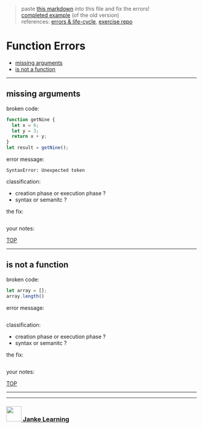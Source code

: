 > paste [this markdown](https://raw.githubusercontent.com/janke-learning/errors/master/functions.md) into this file and fix the errors!  
> [completed example](https://github.com/AlfiYusrina/hyf-javascript1/blob/master/week1/errors_solutions.MD) (of the old version)  
> references: [errors & life-cycle](https://github.com/janke-learning/errors-and-life-cycle), [exercise repo](https://github.com/janke-learning/errors)

# Function Errors

* [missing arguments](#missing-arguments)
* [is not a function](#is-not-a-function)

---

## missing arguments

broken code:
```js
function getNine {
  let x = 6;
  let y = 3;
  return x + y;
}
let result = getNine();
```
error message:
```
SyntaxError: Unexpected token 
```
classification:
* creation phase or execution phase ?
* syntax or semanitc ?

the fix:
```js
```
your notes:

[TOP](#function-errors)

---

## is not a function

broken code:
```js
let array = [];
array.length()
```
error message:
```
```
classification:
* creation phase or execution phase ?
* syntax or semanitc ?

the fix:
```js
```
your notes:



[TOP](#function-errors)


___
___
### <a href="http://janke-learning.org" target="_blank"><img src="https://user-images.githubusercontent.com/18554853/50098409-22575780-021c-11e9-99e1-962787adaded.png" width="40" height="40"></img> Janke Learning</a>
